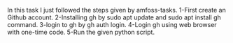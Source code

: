 In this task I just followed the steps given by amfoss-tasks.
1-First create an Github account.
2-Installing gh by sudo apt update and sudo apt install gh command.
3-login to gh by gh auth login.
4-Login gh using web browser with one-time code.
5-Run the given python script.
